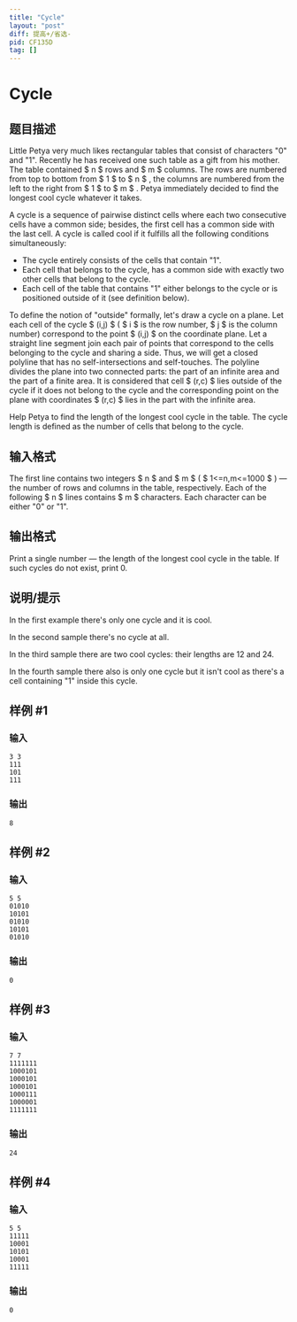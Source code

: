 ```yaml
---
title: "Cycle"
layout: "post"
diff: 提高+/省选-
pid: CF135D
tag: []
---
```


# Cycle

## 题目描述

Little Petya very much likes rectangular tables that consist of characters "0" and "1". Recently he has received one such table as a gift from his mother. The table contained $ n $ rows and $ m $ columns. The rows are numbered from top to bottom from $ 1 $ to $ n $ , the columns are numbered from the left to the right from $ 1 $ to $ m $ . Petya immediately decided to find the longest cool cycle whatever it takes.

A cycle is a sequence of pairwise distinct cells where each two consecutive cells have a common side; besides, the first cell has a common side with the last cell. A cycle is called cool if it fulfills all the following conditions simultaneously:

- The cycle entirely consists of the cells that contain "1".
- Each cell that belongs to the cycle, has a common side with exactly two other cells that belong to the cycle.
- Each cell of the table that contains "1" either belongs to the cycle or is positioned outside of it (see definition below).

To define the notion of "outside" formally, let's draw a cycle on a plane. Let each cell of the cycle $ (i,j) $ ( $ i $ is the row number, $ j $ is the column number) correspond to the point $ (i,j) $ on the coordinate plane. Let a straight line segment join each pair of points that correspond to the cells belonging to the cycle and sharing a side. Thus, we will get a closed polyline that has no self-intersections and self-touches. The polyline divides the plane into two connected parts: the part of an infinite area and the part of a finite area. It is considered that cell $ (r,c) $ lies outside of the cycle if it does not belong to the cycle and the corresponding point on the plane with coordinates $ (r,c) $ lies in the part with the infinite area.

Help Petya to find the length of the longest cool cycle in the table. The cycle length is defined as the number of cells that belong to the cycle.

## 输入格式

The first line contains two integers $ n $ and $ m $ ( $ 1<=n,m<=1000 $ ) — the number of rows and columns in the table, respectively. Each of the following $ n $ lines contains $ m $ characters. Each character can be either "0" or "1".

## 输出格式

Print a single number — the length of the longest cool cycle in the table. If such cycles do not exist, print 0.

## 说明/提示

In the first example there's only one cycle and it is cool.

In the second sample there's no cycle at all.

In the third sample there are two cool cycles: their lengths are 12 and 24.

In the fourth sample there also is only one cycle but it isn't cool as there's a cell containing "1" inside this cycle.

## 样例 #1

### 输入

```
3 3
111
101
111

```

### 输出

```
8

```

## 样例 #2

### 输入

```
5 5
01010
10101
01010
10101
01010

```

### 输出

```
0

```

## 样例 #3

### 输入

```
7 7
1111111
1000101
1000101
1000101
1000111
1000001
1111111

```

### 输出

```
24

```

## 样例 #4

### 输入

```
5 5
11111
10001
10101
10001
11111

```

### 输出

```
0

```

